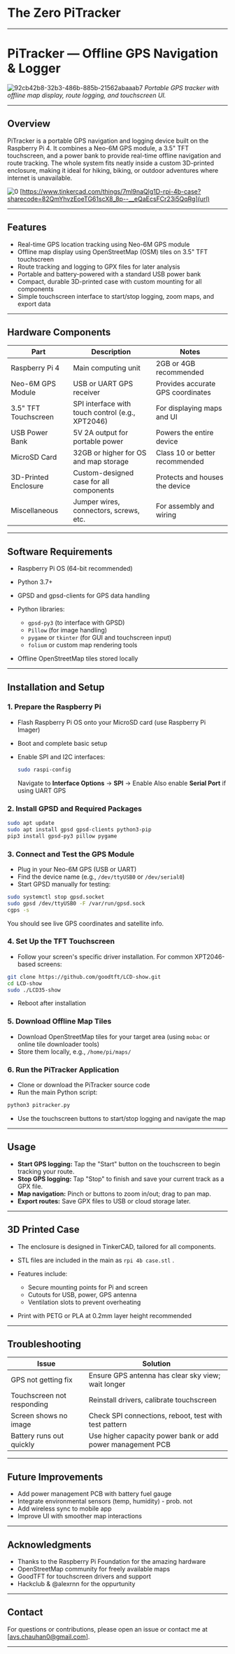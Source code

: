 # The Zero PiTracker
---

# PiTracker — Offline GPS Navigation & Logger

![92cb42b8-32b3-486b-885b-21562abaaab7](https://github.com/user-attachments/assets/11650be9-71b7-41f9-9214-9fffb1c25df0)
*Portable GPS tracker with offline map display, route logging, and touchscreen UI.*

---

## Overview

PiTracker is a portable GPS navigation and logging device built on the Raspberry Pi 4. It combines a Neo-6M GPS module, a 3.5" TFT touchscreen, and a power bank to provide real-time offline navigation and route tracking. The whole system fits neatly inside a custom 3D-printed enclosure, making it ideal for hiking, biking, or outdoor adventures where internet is unavailable.

![0](https://github.com/user-attachments/assets/8a0d5888-3d48-40b7-9e9b-2edd6770722a)
[https://www.tinkercad.com/things/7ml9naQlg1D-rpi-4b-case?sharecode=82QmYhvzEoeTG61scX8_8p--__eQaEcsFCr23i5QqRg](url)

---

## Features

* Real-time GPS location tracking using Neo-6M GPS module
* Offline map display using OpenStreetMap (OSM) tiles on 3.5" TFT touchscreen
* Route tracking and logging to GPX files for later analysis
* Portable and battery-powered with a standard USB power bank
* Compact, durable 3D-printed case with custom mounting for all components
* Simple touchscreen interface to start/stop logging, zoom maps, and export data

---

## Hardware Components

| Part                 | Description                                      | Notes                             |
| -------------------- | ------------------------------------------------ | --------------------------------- |
| Raspberry Pi 4       | Main computing unit                              | 2GB or 4GB recommended            |
| Neo-6M GPS Module    | USB or UART GPS receiver                         | Provides accurate GPS coordinates |
| 3.5" TFT Touchscreen | SPI interface with touch control (e.g., XPT2046) | For displaying maps and UI        |
| USB Power Bank       | 5V 2A output for portable power                  | Powers the entire device          |
| MicroSD Card         | 32GB or higher for OS and map storage            | Class 10 or better recommended    |
| 3D-Printed Enclosure | Custom-designed case for all components          | Protects and houses the device    |
| Miscellaneous        | Jumper wires, connectors, screws, etc.           | For assembly and wiring           |

---

## Software Requirements

* Raspberry Pi OS (64-bit recommended)
* Python 3.7+
* GPSD and gpsd-clients for GPS data handling
* Python libraries:

  * `gpsd-py3` (to interface with GPSD)
  * `Pillow` (for image handling)
  * `pygame` or `tkinter` (for GUI and touchscreen input)
  * `folium` or custom map rendering tools
* Offline OpenStreetMap tiles stored locally

---

## Installation and Setup

### 1. Prepare the Raspberry Pi

* Flash Raspberry Pi OS onto your MicroSD card (use Raspberry Pi Imager)
* Boot and complete basic setup
* Enable SPI and I2C interfaces:

  ```bash
  sudo raspi-config
  ```

  Navigate to **Interface Options** → **SPI** → Enable
  Also enable **Serial Port** if using UART GPS

### 2. Install GPSD and Required Packages

```bash
sudo apt update
sudo apt install gpsd gpsd-clients python3-pip
pip3 install gpsd-py3 pillow pygame
```

### 3. Connect and Test the GPS Module

* Plug in your Neo-6M GPS (USB or UART)
* Find the device name (e.g., `/dev/ttyUSB0` or `/dev/serial0`)
* Start GPSD manually for testing:

```bash
sudo systemctl stop gpsd.socket
sudo gpsd /dev/ttyUSB0 -F /var/run/gpsd.sock
cgps -s
```

You should see live GPS coordinates and satellite info.

### 4. Set Up the TFT Touchscreen

* Follow your screen's specific driver installation. For common XPT2046-based screens:

```bash
git clone https://github.com/goodtft/LCD-show.git
cd LCD-show
sudo ./LCD35-show
```

* Reboot after installation

### 5. Download Offline Map Tiles

* Download OpenStreetMap tiles for your target area (using `mobac` or online tile downloader tools)
* Store them locally, e.g., `/home/pi/maps/`

### 6. Run the PiTracker Application

* Clone or download the PiTracker source code
* Run the main Python script:

```bash
python3 pitracker.py
```

* Use the touchscreen buttons to start/stop logging and navigate the map

---

## Usage

* **Start GPS logging:** Tap the "Start" button on the touchscreen to begin tracking your route.
* **Stop GPS logging:** Tap "Stop" to finish and save your current track as a GPX file.
* **Map navigation:** Pinch or buttons to zoom in/out; drag to pan map.
* **Export routes:** Save GPX files to USB or cloud storage later.

---

## 3D Printed Case

* The enclosure is designed in TinkerCAD, tailored for all components.
* STL files are included in the main as `rpi 4b case.stl` .
* Features include:

  * Secure mounting points for Pi and screen
  * Cutouts for USB, power, GPS antenna
  * Ventilation slots to prevent overheating
* Print with PETG or PLA at 0.2mm layer height recommended

---

## Troubleshooting

| Issue                      | Solution                                                   |
| -------------------------- | ---------------------------------------------------------- |
| GPS not getting fix        | Ensure GPS antenna has clear sky view; wait longer         |
| Touchscreen not responding | Reinstall drivers, calibrate touchscreen                   |
| Screen shows no image      | Check SPI connections, reboot, test with test pattern      |
| Battery runs out quickly   | Use higher capacity power bank or add power management PCB |

---

## Future Improvements

* Add power management PCB with battery fuel gauge
* Integrate environmental sensors (temp, humidity) - prob. not
* Add wireless sync to mobile app
* Improve UI with smoother map interactions

---

## Acknowledgments

* Thanks to the Raspberry Pi Foundation for the amazing hardware
* OpenStreetMap community for freely available maps
* GoodTFT for touchscreen drivers and support
* Hackclub & @alexrnn for the oppurtunity
---

## Contact

For questions or contributions, please open an issue or contact me at \[[avs.chauhan0@gmail.com](mailto:avs.chauhan0@gmail.com)].

---


